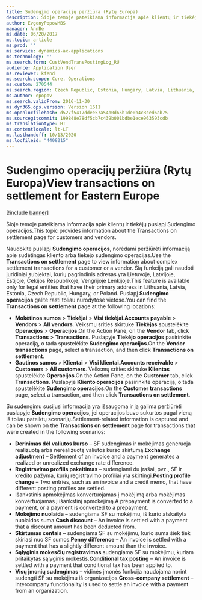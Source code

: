 ```yaml
---
title: Sudengimo operacijų peržiūra (Rytų Europa)
description: Šioje temoje pateikiama informacija apie klientų ir tiekėjų puslapį Sudengimo operacijos.
author: EvgenyPopovMBS
manager: AnnBe
ms.date: 06/20/2017
ms.topic: article
ms.prod: ''
ms.service: dynamics-ax-applications
ms.technology: ''
ms.search.form: CustVendTransPostingLog_RU
audience: Application User
ms.reviewer: kfend
ms.search.scope: Core, Operations
ms.custom: 270544
ms.search.region: Czech Republic, Estonia, Hungary, Latvia, Lithuania, Poland
ms.author: epopov
ms.search.validFrom: 2016-11-30
ms.dyn365.ops.version: Version 1611
ms.openlocfilehash: d527f5417ddee57a54b0d65b1de0b4c8ced6ab75
ms.sourcegitcommit: 199848e78df5cb7c439b001bdbe1ece963593cdb
ms.translationtype: HT
ms.contentlocale: lt-LT
ms.lasthandoff: 10/13/2020
ms.locfileid: "4408215"
---
```

# <a name="view-transactions-on-settlement-for-eastern-europe"></a><span data-ttu-id="0a9e1-103">Sudengimo operacijų peržiūra (Rytų Europa)</span><span class="sxs-lookup"><span data-stu-id="0a9e1-103">View transactions on settlement for Eastern Europe</span></span>

[!include [banner](../includes/banner.md)]

<span data-ttu-id="0a9e1-104">Šioje temoje pateikiama informacija apie klientų ir tiekėjų puslapį Sudengimo operacijos.</span><span class="sxs-lookup"><span data-stu-id="0a9e1-104">This topic provides information about the Transactions on settlement page for customers and vendors.</span></span>

<span data-ttu-id="0a9e1-105">Naudokite puslapį **Sudengimo operacijos**, norėdami peržiūrėti informaciją apie sudėtingas kliento arba tiekėjo sudengimo operacijas.</span><span class="sxs-lookup"><span data-stu-id="0a9e1-105">Use the **Transactions on settlement** page to view information about complex settlement transactions for a customer or a vendor.</span></span> <span data-ttu-id="0a9e1-106">Šią funkciją gali naudoti juridiniai subjektai, kurių pagrindinis adresas yra Lietuvoje, Latvijoje, Estijoje, Čekijos Respublikoje, Vengrijoje Lenkijoje.</span><span class="sxs-lookup"><span data-stu-id="0a9e1-106">This feature is available only for legal entities that have their primary address in Lithuania, Latvia, Estonia, Czech Republic, Hungary, or Poland.</span></span> <span data-ttu-id="0a9e1-107">Puslapį **Sudengimo operacijos** galite rasti toliau nurodytose vietose.</span><span class="sxs-lookup"><span data-stu-id="0a9e1-107">You can find the **Transactions on settlement** page at the following locations:</span></span>

-   <span data-ttu-id="0a9e1-108">**Mokėtinos sumos** &gt; **Tiekėjai** &gt; **Visi tiekėjai**.</span><span class="sxs-lookup"><span data-stu-id="0a9e1-108">**Accounts payable** &gt; **Vendors** &gt; **All vendors**.</span></span> <span data-ttu-id="0a9e1-109">Veiksmų srities skirtuke **Tiekėjas** spustelėkite **Operacijos** &gt; **Operacijos**.</span><span class="sxs-lookup"><span data-stu-id="0a9e1-109">On the Action Pane, on the **Vendor** tab, click **Transactions** &gt; **Transactions**.</span></span> <span data-ttu-id="0a9e1-110">Puslapyje **Tiekėjo operacijos** pasirinkite operaciją, o tada spustelėkite **Sudengimo operacijos**.</span><span class="sxs-lookup"><span data-stu-id="0a9e1-110">On the **Vendor transactions** page, select a transaction, and then click **Transactions on settlement**.</span></span>
-   <span data-ttu-id="0a9e1-111">**Gautinos sumos** &gt; **Klientai** &gt; **Visi klientai**.</span><span class="sxs-lookup"><span data-stu-id="0a9e1-111">**Accounts receivable** &gt; **Customers** &gt; **All customers**.</span></span> <span data-ttu-id="0a9e1-112">Veiksmų srities skirtuke **Klientas** spustelėkite **Operacijos**.</span><span class="sxs-lookup"><span data-stu-id="0a9e1-112">On the Action Pane, on the **Customer** tab, click **Transactions**.</span></span> <span data-ttu-id="0a9e1-113">Puslapyje **Kliento operacijos** pasirinkite operaciją, o tada spustelėkite **Sudengimo operacijos**.</span><span class="sxs-lookup"><span data-stu-id="0a9e1-113">On the **Customer transactions** page, select a transaction, and then click **Transactions on settlement**.</span></span>

<span data-ttu-id="0a9e1-114">Su sudengimu susijusi informacija yra išsaugoma ir ją galima peržiūrėti puslapyje **Sudengimo operacijos**, jei operacijos buvo sukurtos pagal vieną iš toliau pateiktų scenarijų.</span><span class="sxs-lookup"><span data-stu-id="0a9e1-114">Settlement-related information is captured and can be shown on the **Transactions on settlement** page for transactions that were created in the following scenarios:</span></span>

-   <span data-ttu-id="0a9e1-115">**Derinimas dėl valiutos kurso** – SF sudengimas ir mokėjimas generuoja realizuotą arba nerealizuotą valiutos kurso skirtumą.</span><span class="sxs-lookup"><span data-stu-id="0a9e1-115">**Exchange adjustment** – Settlement of an invoice and a payment generates a realized or unrealized exchange rate difference.</span></span>
-   <span data-ttu-id="0a9e1-116">**Registravimo profilis pakeitimas** – sudengiami du įrašai, pvz., SF ir kredito pažyma, kurių registravimo profiliai yra skirtingi.</span><span class="sxs-lookup"><span data-stu-id="0a9e1-116">**Posting profile change** – Two entries, such as an invoice and a credit memo, that have different posting profiles are settled.</span></span>
-   <span data-ttu-id="0a9e1-117">Išankstinis apmokėjimas konvertuojamas į mokėjimą arba mokėjimas konvertuojamas į išankstinį apmokėjimą.</span><span class="sxs-lookup"><span data-stu-id="0a9e1-117">A prepayment is converted to a payment, or a payment is converted to a prepayment.</span></span>
-   <span data-ttu-id="0a9e1-118">**Mokėjimo nuolaida** – sudengiama SF su mokėjimu, iš kurio atskaityta nuolaidos suma.</span><span class="sxs-lookup"><span data-stu-id="0a9e1-118">**Cash discount** – An invoice is settled with a payment that a discount amount has been deducted from.</span></span>
-   <span data-ttu-id="0a9e1-119">**Skirtumas centais** – sudengiama SF su mokėjimu, kurio suma šiek tiek skiriasi nuo SF sumos.</span><span class="sxs-lookup"><span data-stu-id="0a9e1-119">**Penny difference** – An invoice is settled with a payment that has a slightly different amount than the invoice.</span></span>
-   <span data-ttu-id="0a9e1-120">**Sąlyginis mokesčių registravimas** sudengiama SF su mokėjimu, kuriam pritaikytas sąlyginis mokestis.</span><span class="sxs-lookup"><span data-stu-id="0a9e1-120">**Conditional tax posting** – An invoice is settled with a payment that conditional tax has been applied to.</span></span>
-   <span data-ttu-id="0a9e1-121">**Visų įmonių sudengimas** – vidinės įmonės funkcija naudojama norint sudengti SF su mokėjimu iš organizacijos.</span><span class="sxs-lookup"><span data-stu-id="0a9e1-121">**Cross-company settlement** – Intercompany functionality is used to settle an invoice with a payment from an organization.</span></span>




